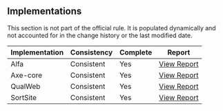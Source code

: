 ## Implementations

This section is not part of the official rule. It is populated dynamically and 
not accounted for in the change history or the last modified date.

| Implementation | Consistency          | Complete | Report
|----------------|----------------------|----------|-------------
| Alfa           | Consistent           | Yes      | [View Report](https://act-rules.github.io/implementation/alfa#id-6cfa84)
| Axe-core       | Consistent           | Yes      | [View Report](https://act-rules.github.io/implementation/alfa#id-6cfa84)
| QualWeb        | Consistent           | Yes      | [View Report](https://act-rules.github.io/implementation/qualweb#id-6cfa84)
| SortSite       | Consistent           | Yes      | [View Report](https://act-rules.github.io/implementation/sortsite#id-6cfa84)

